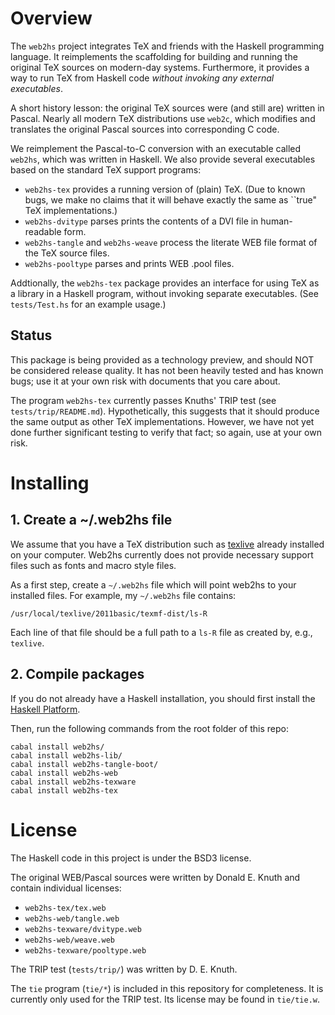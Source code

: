 # Overview
The `web2hs` project integrates TeX and friends with the Haskell programming language.
It reimplements the scaffolding
for building and running the original TeX sources on modern-day systems.  Furthermore, it
provides a way to run TeX from Haskell code *without invoking any external executables*.

A short history lesson: the original TeX sources were (and still are) written in
Pascal.  Nearly all modern TeX distributions use `web2c`, which modifies and
translates the original Pascal sources into corresponding C code.

We reimplement the Pascal-to-C conversion with an executable called `web2hs`, which was written
in Haskell.  We also provide several executables based on the standard TeX support
programs:

- `web2hs-tex` provides a running version of (plain) TeX.  (Due to known bugs, we make no
  claims that it will behave exactly the same as ``true" TeX implementations.)
- `web2hs-dvitype` parses prints the contents of a DVI file in human-readable form.
- `web2hs-tangle` and `web2hs-weave` process the literate WEB file format of the TeX source
  files.
- `web2hs-pooltype` parses and prints WEB .pool files.

Addtionally, the `web2hs-tex` package provides an interface for using TeX as a library in a
Haskell program, without invoking separate executables.
(See `tests/Test.hs` for an example usage.)  

## Status
This package is being provided as a technology preview, and should NOT be considered
release quality.  It has not been heavily tested and has known bugs; use it at your own risk with documents that you care about.

The program `web2hs-tex` currently passes Knuths' TRIP test (see
`tests/trip/README.md`).  Hypothetically, this suggests that it should produce
the same output as other TeX implementations.  However, we have not yet done
further significant testing to verify that fact; so again, use at your own risk.


# Installing

## 1. Create a ~/.web2hs file
We assume that you have a TeX distribution such as
[texlive](http://http://www.tug.org/texlive/) already installed on your computer.  Web2hs
currently does not provide necessary support files such as fonts and macro style files.

As a first step, create a `~/.web2hs` file which will point web2hs to your installed files.
For example, my
`~/.web2hs` file contains:

    /usr/local/texlive/2011basic/texmf-dist/ls-R

Each line
of that file should be a full path to a `ls-R` file as created by, e.g., `texlive`.  
## 2. Compile packages
If you do not already have a Haskell installation, you should first install
the [Haskell Platform](http://hackage.haskell.org/platform/).

Then, run the following commands from the root folder of this repo:

    cabal install web2hs/
    cabal install web2hs-lib/
    cabal install web2hs-tangle-boot/
    cabal install web2hs-web
    cabal install web2hs-texware
    cabal install web2hs-tex

# License
The Haskell code in this project is under the BSD3 license.  

The original WEB/Pascal sources were written by Donald E. Knuth and contain individual licenses:

- `web2hs-tex/tex.web`
- `web2hs-web/tangle.web`
- `web2hs-texware/dvitype.web`  
- `web2hs-web/weave.web`
- `web2hs-texware/pooltype.web`

The TRIP test (`tests/trip/`) was written by D. E. Knuth.

The `tie` program (`tie/*`) is included in this repository for
completeness.  It is currently only used for the TRIP test.  Its license
may be found in `tie/tie.w`.
